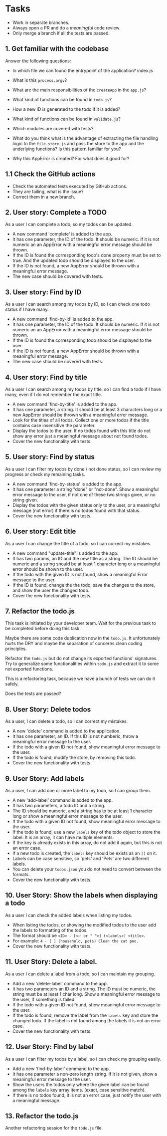 # Tasks

- Work in separate branches.
- Always open a PR and do a *meaningful* code review.
- Only merge a branch if all the tests are passed.

## 1. Get familiar with the codebase

Answer the following questions:

- In which file we can found the entrypoint of the application?
    index.js
- What is this `process.argv`?
    
- What are the main responsibilities of the `createApp` in the `app.js`?
- What kind of functions can be found in `todo.js`?
- How a new ID is generated to the todo if it is added?
- What kind of functions can be found in `validate.js`?
- Which modules are covered with tests?
- What do you think what is the advantage of extracting the file handling logic to the `file-store.js` and pass the store to the app and the underlying functions? Is this pattern familiar for you?
- Why this AppError is created? For what does it good for?

## 1.1 Check the GitHub actions

- Check the automated tests executed by GitHub actions.
- They are failing, what is the issue?
- Correct them in a new branch.


## 2. User story: Complete a TODO

As a user I can complete a todo, so my todos can be updated.

- A new command 'complete' is added to the app.
- It has one parameter, the ID of the todo. It should be numeric. If it is not numeric an an AppError with a meaningful error message should be thrown.
- If the ID is found the corresponding todo's done property must be set to true. And the updated todo should be displayed to the user.
- If the ID is not found, a new AppError should be thrown with a meaningful error message.
- The new case should be covered with tests.

## 3. User story: Find by ID

As a user I can search among my todos by ID, so I can check one todo status if I have many.

- A new command 'find-by-id' is added to the app.
- It has one parameter, the ID of the todo. It should be numeric. If it is not numeric an an AppError with a meaningful error message should be thrown.
- If the ID is found the corresponding todo should be displayed to the user.
- If the ID is not found, a new AppError should be thrown with a meaningful error message.
- The new case should be covered with tests.

## 4. User story: Find by title

As a user I can search among my todos by title, so I can find a todo if I have many, even if I do not remember the exact title.

- A new command 'find-by-title' is added to the app.
- It has one parameter, a string. It should be at least 3 characters long or a new AppError should be thrown with a meaningful error message.
- Look for the titles of all todos. Collect one or more todos if the title contains case insensitive the parameter.
- Display the todos to the user. If no todos found with this title do not show any error just a meaningful message about not found todos.
- Cover the new functionality with tests.

## 5. User story: Find by status

As a user I can filter my todos by done / not done status, 
so I can review my progress or check my remaining tasks.

- A new command 'find-by-status' is added to the app.
- It has one parameter a string "done" or "not-done". Show a meaningful error message to the user, if not one of these two strings given, or no string given.
- Display the todos with the given status only to the user, or a meaningful message (not error) if there is no todos found with that status.
- Cover the new functionality with tests.

## 6. User story: Edit title

As a user I can change the title of a todo, so I can correct my mistakes.

- A new command "update-title" is added to the app.
- It has two params, an ID and the new title as a string. The ID should be numeric and a string should be at least 1 character long or a meaningful error should be shown to the user.
- If the todo with the given ID is not found, show a meaningful Error message to the user.
- If the ID is found, change the the todo, save the changes to the store, and show the user the changed todo.
- Cover the new functionality with tests.

## 7. Refactor the todo.js

This task is initiated by your developer team. Wait for the previous task to be completed before doing this task. 

Maybe there are some code duplication now in the `todo.js`.
It unfortunately hurts the DRY and maybe the separation of concerns clean coding principles.

Refactor the `todo.js` but do not change its exported functions' signatures. Try to generalize some functionalities within `todo.js` and extract it to some 
not exported functions.

This is a refactoring task, because we have a bunch of tests we can do it safely.

Does the tests are passed?

## 8. User Story: Delete todos

As a user, I can delete a todo, so I can correct my mistakes.

- A new 'delete' command is added to the application.
- It has one parameter, an ID. If this ID is not numberic, throw a meaningful error message to the user.
- If the todo with a given ID not found, show  meaningful error message to the user.
- If the todo is found, modify the store, by removing this todo.
- Cover the new functionality with tests.

## 9. User Story: Add labels

As a user, I can add one or more label to my todo, so I can group them.

- A new 'add-label' command is added to the app.
- It has two parameters, a todo ID and a string. 
- The ID should be numeric, and a string has to be at least 1 character long or show a meaningful error message to the user.
- If the todo with a given ID not found, show  meaningful error message to the user.
- If the todo is found, use a new `labels` key of the todo object to store the label. It is an array, it can have multiple elements.
- If the key is already exists in this array, do not add it again, but this is not an error case.
- If a new todo is created, the `labels` key should be exists as an `[]` on it.
- Labels can be case sensitive, so 'pets' and 'Pets' are two different labels.
- You can delete your `todos.json` you do not need to convert between the formats. 
- Cover the new functionality with tests.


## 10. User Story: Show the labels when displaying a todo

As a user I can check the added labels when listing my todos.

- When listing the todos, or showing the modified todos
to the user add the labels to formatting of the todos.
- The format should be `<ID> - [<✅ or " ">] (<labels>) <title>`.
- For example: `4 - [ ] (household, pets) Clean the cat poo.`
- Cover the new functionality with tests.


## 11. User Story: Delete a label.

As a user I can delete a label from a todo, so I can maintain my grouping.

- Add a new 'delete-label' command to the app.
- It has two parameters an ID and a string. The ID must be numeric, the string must be at least 1 char long. Show a meaningful error message to the user, if something is failed.
- If the todo with a given ID not found, show  meaningful error message to the user.
- If the todo is found, remove the label from the `labels` key and store the changed todo. If the label is not found among the labels it is not an error case.
- Cover the new functionality with tests.

## 12. User Story: Find by label

As a user I can filter my todos by a label, so I can check my grouping easily.

- Add a new 'find-by-label' command to the app.
- It has one parameter a non-zero length string. If it is not given, show a meaningful error message to the user.
- Show the users the todos only where the given label can be found among the `labels` key array items. (exact, case sensitive match).
- If there is no todos found, it is not an error case, just notify the user with a meaningful message.

## 13. Refactor the todo.js

Another refactoring session for the `todo.js` file.